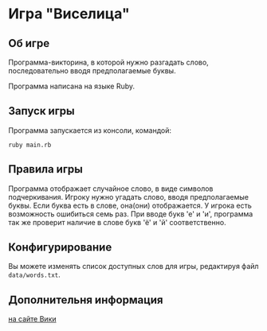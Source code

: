 # Игра "Виселица"
## Об игре
Программа-викторина, в которой нужно разгадать слово, последовательно вводя предполагаемые буквы.

Программа написана на языке Ruby.

## Запуск игры
Программа запускается из консоли, командой:
```
ruby main.rb
```
## Правила игры
Программа отображает случайное слово, в виде символов подчеркивания. Игроку нужно угадать слово, вводя предполагаемые 
буквы. Если буква есть в слове, она(они) отображается. У игрока есть возможность ошибиться семь раз. При вводе букв 
'е' и 'и', программа так же проверит наличие в слове букв 'ё' и 'й' соответственно.

## Конфигурирование
Вы можете изменять список доступных слов для игры, редактируя файл `data/words.txt`.

## Дополнительня информация
[на сайте Вики](https://ru.wikipedia.org/wiki/%D0%92%D0%B8%D1%81%D0%B5%D0%BB%D0%B8%D1%86%D0%B0_(%D0%B8%D0%B3%D1%80%D0%B0))